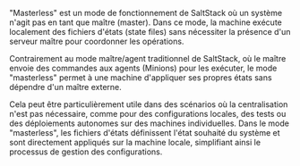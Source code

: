 "Masterless" est un mode de fonctionnement de SaltStack où un système n'agit pas en tant que maître (master). Dans ce mode, la machine exécute localement des fichiers d'états (state files) sans nécessiter la présence d'un serveur maître pour coordonner les opérations.

Contrairement au mode maître/agent traditionnel de SaltStack, où le maître envoie des commandes aux agents (Minions) pour les exécuter, le mode "masterless" permet à une machine d'appliquer ses propres états sans dépendre d'un maître externe.

Cela peut être particulièrement utile dans des scénarios où la centralisation n'est pas nécessaire, comme pour des configurations locales, des tests ou des déploiements autonomes sur des machines individuelles. Dans le mode "masterless", les fichiers d'états définissent l'état souhaité du système et sont directement appliqués sur la machine locale, simplifiant ainsi le processus de gestion des configurations.